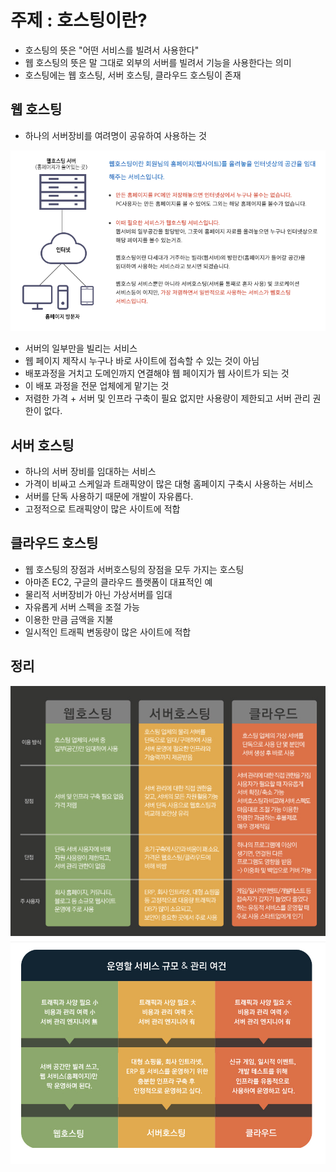 # 주제 : 호스팅이란?

- 호스팅의 뜻은 "어떤 서비스를 빌려서 사용한다"
- 웹 호스팅의 뜻은 말 그대로 외부의 서버를 빌려서 기능을 사용한다는 의미
- 호스팅에는 웹 호스팅, 서버 호스팅, 클라우드 호스팅이 존재

## 웹 호스팅

- 하나의 서버장비를 여려명이 공유하여 사용하는 것

<img src="./What_is_hosting/image.png" />

- 서버의 일부만을 빌리는 서비스
- 웹 페이지 제작시 누구나 바로 사이트에 접속할 수 있는 것이 아님
- 배포과정을 거치고 도메인까지 연결해야 웹 페이지가 웹 사이트가 되는 것
- 이 배포 과정을 전문 업체에게 맡기는 것
- 저렴한 가격 + 서버 및 인프라 구축이 필요 없지만 사용량이 제한되고 서버 관리 권한이 없다.

## 서버 호스팅

- 하나의 서버 장비를 임대하는 서비스
- 가격이 비싸고 스케일과 트래픽양이 많은 대형 홈페이지 구축시 사용하는 서비스
- 서버를 단독 사용하기 때문에 개발이 자유롭다.
- 고정적으로 트래픽양이 많은 사이트에 적합

## 클라우드 호스팅

- 웹 호스팅의 장점과 서버호스팅의 장점을 모두 가지는 호스팅
- 아마존 EC2, 구글의 클라우드 플랫폼이 대표적인 예
- 물리적 서버장비가 아닌 가상서버를 임대
- 자유롭게 서버 스펙을 조절 가능
- 이용한 만큼 금액을 지불
- 일시적인 트래픽 변동량이 많은 사이트에 적합

## 정리

<img src="./What_is_hosting/image (1).png" />

<img src="./What_is_hosting/image (2).png" />
